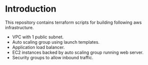 # Introduction
This repository contains terraform scripts for building following aws infrastructure.

- VPC with 1 public subnet.
- Auto scaling group using launch templates.
- Application load balancer.
- EC2 instances backed by auto scaling group running web server.
- Security groups to allow inbound traffic.